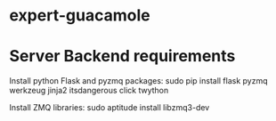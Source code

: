 # expert-guacamole

# Server Backend requirements
Install python Flask and pyzmq packages:
    sudo pip install flask pyzmq werkzeug jinja2 itsdangerous click twython

Install ZMQ libraries:
    sudo aptitude install libzmq3-dev
